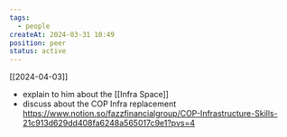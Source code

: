 ```yaml
---
tags:
  - people
createAt: 2024-03-31 10:49
position: peer
status: active
---
```

[[2024-04-03]]
- explain to him about the [[Infra Space]]
- discuss about the COP Infra replacement https://www.notion.so/fazzfinancialgroup/COP-Infrastructure-Skills-21c913d629dd408fa6248a565017c9e1?pvs=4